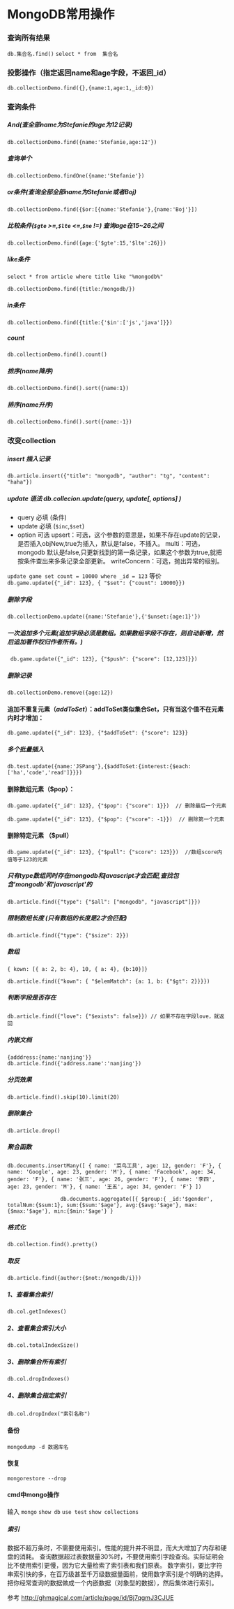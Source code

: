 # MongoDB常用操作

### 查询所有结果
`db.集合名.find()`
`select * from  集合名`

### 投影操作（指定返回name和age字段，不返回_id）
`db.collectionDemo.find({},{name:1,age:1,_id:0})`

### 查询条件
##### And(查全部name为Stefanie的age为12记录)
`db.collectionDemo.find({name:'Stefanie,age:12'})`
##### 查询单个
`db.collectionDemo.findOne({name:'Stefanie'})`
##### or条件(查询全部全部name为Stefanie或者Boj)
`db.collectionDemo.find({$or:[{name:'Stefanie'},{name:'Boj'}])`

##### 比较条件(`$gte` >=,`$lte` <=,`$ne` !=) 查询age在15~26之间
`db.collectionDemo.find({age:{'$gte':15,'$lte':26}})`

##### like条件 
`select * from article where title like "%mongodb%"`  

`db.collectionDemo.find({title:/mongodb/})`

##### in条件 
`db.collectionDemo.find({title:{'$in':['js','java']}})`
##### count
`db.collectionDemo.find().count()`
##### 排序(name降序)
`db.collectionDemo.find().sort({name:1})`
##### 排序(name升序)
`db.collectionDemo.find().sort({name:-1})`

### 改变collection
##### insert 插入记录
`db.article.insert({"title": "mongodb", "author": "tg", "content": "haha"})`

##### update 语法 db.collecion.update(query, update[, options] ) 

+ query 必填 (条件)
+ update 必填 (`$inc`,`$set`)
+ option 可选
upsert：可选，这个参数的意思是，如果不存在update的记录，是否插入objNew,true为插入，默认是false，不插入。
multi：可选，mongodb 默认是false,只更新找到的第一条记录，如果这个参数为true,就把按条件查出来多条记录全部更新。
writeConcern：可选，抛出异常的级别。

`update game set count = 10000 where _id = 123`
等价
`db.game.update({"_id": 123}, { "$set": {"count": 10000}})`

##### 删除字段 
`db.collectionDemo.update({name:'Stefanie'},{'$unset:{age:1}'})`

##### 一次追加多个元素(追加字段必须是数组。如果数组字段不存在，则自动新增，然后追加著作权归作者所有。)
`  db.game.update({"_id": 123}, {"$push": {"score": [12,123]}}) `
##### 删除记录
`db.collectionDemo.remove({age:12})`

#### 追加不重复元素（$addToSet）：$addToSet类似集合Set，只有当这个值不在元素内时才增加：
`db.game.update({"_id": 123}, {"$addToSet": {"score": 123}}
`

##### 多个批量插入
`db.test.update({name:'JSPang'},{$addToSet:{interest:{$each:['ha','code','read']}}})`


#### 删除数组元素（$pop）：
`db.game.update({"_id": 123}, {"$pop": {"score": 1}})  // 删除最后一个元素`


`db.game.update({"_id": 123}, {"$pop": {"score": -1}})  // 删除第一个元素`

#### 删除特定元素 （$pull）
`db.game.update({"_id": 123}, {"$pull": {"score": 123}})  //数组score内值等于123的元素`


##### 只有type数组同时存在mongodb和javascript才会匹配,查找包含'mongodb'和'javascript'的
`db.article.find({"type": {"$all": ["mongodb", "javascript"]}})`

##### 限制数组长度  (只有数组的长度是2才会匹配)
`db.article.find({"type": {"$size": 2}})`

##### 数组
`{
 kown: [{ a: 2, b: 4}, 10, { a: 4}, {b:10}]}`

`db.article.find({"kown": { "$elemMatch": {a: 1, b: {"$gt": 2}}}})`


##### 判断字段是否存在
`db.article.find({"love": {"$exists": false}}) // 如果不存在字段love，就返回`


##### 内嵌文档
`{adddress:{name:'nanjing'}}`
`db.article.find({'address.name':'nanjing'})`


##### 分页效果
`db.article.find().skip(10).limit(20)`


##### 删除集合
`db.article.drop()`


##### 聚合函数
`db.documents.insertMany([
            { name: '菜鸟工具', age: 12, gender: 'F'},
            { name: 'Google', age: 23, gender: 'M'},
            { name: 'Facebook', age: 34, gender: 'F'},
            { name: '张三', age: 26, gender: 'F'},
            { name: '李四', age: 23, gender: 'M'},
            { name: '王五', age: 34, gender: 'F'}
])`

   `                
            db.documents.aggregate([{
                    $group:{
                        _id:'$gender',
                        totalNum:{$sum:1},
                         sum:{$sum:'$age'},
                         avg:{$avg:'$age'},
                         max:{$max:'$age'},
                         min:{$min:'$age'}
                        }`

##### 格式化
`db.collection.find().pretty()`

##### 取反

`db.article.find({author:{$not:/mongodb/i}})`


##### 1、查看集合索引

`db.col.getIndexes()`
##### 2、查看集合索引大小

`db.col.totalIndexSize()`
##### 3、删除集合所有索引

`db.col.dropIndexes()`
##### 4、删除集合指定索引

`db.col.dropIndex("索引名称")`


#### 备份
`mongodump -d 数据库名`


#### 恢复
`mongorestore --drop`


####  cmd中mongo操作
输入
`mongo` 
`show db`
`use test`
`show collections`

##### 索引
数据不超万条时，不需要使用索引。性能的提升并不明显，而大大增加了内存和硬盘的消耗。
查询数据超过表数据量30%时，不要使用索引字段查询。实际证明会比不使用索引更慢，因为它大量检索了索引表和我们原表。
数字索引，要比字符串索引快的多，在百万级甚至千万级数据量面前，使用数字索引是个明确的选择。
把你经常查询的数据做成一个内嵌数据（对象型的数据），然后集体进行索引。


参考 http://ghmagical.com/article/page/id/Bj7qgmJ3CJUE